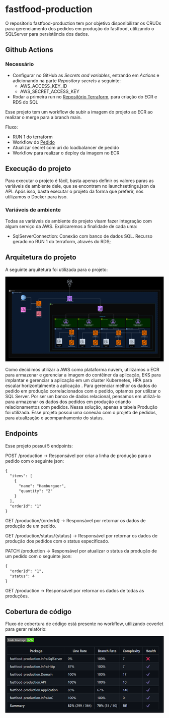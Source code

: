 # fastfood-production

O repositorio fastfood-production tem por objetivo disponibilizar os CRUDs para gerenciamento dos pedidos em produção do fastfood, utilizando o SQLServer para persistência dos dados.

## Github Actions
### Necessário
* Configurar no GitHub as *Secrets and variables*, entrando em *Actions* e adicionando na parte *Repository secrets* a seguinte:
  * AWS_ACCESS_KEY_ID 
  * AWS_SECRET_ACCESS_KEY
* Rodar a primeira run no [Repositório Terraform](https://github.com/pos-4soat/fastfood-infra), para criação do ECR e RDS do SQL

Esse projeto tem um workflow de subir a imagem do projeto ao ECR ao realizar o merge para a branch main.

Fluxo:
* RUN 1 do terraform
* Workflow do [Pedido](https://github.com/pos-4soat/fastfood-orders)
* Atualizar secret com uri do loadbalancer de pedido
* Workflow para realizar o deploy da imagem no ECR

## Execução do projeto
Para executar o projeto é fácil, basta apenas definir os valores paras as variáveis de ambiente dele, que se encontram no launchsettings.json da API.
Após isso, basta executar o projeto da forma que preferir, nós utilizamos o Docker para isso.

### Variáveis de ambiente
Todas as variáveis de ambiente do projeto visam fazer integração com algum serviço da AWS. Explicaremos a finalidade de cada uma:

- SqlServerConnection: Conexão com banco de dados SQL. Recurso gerado no RUN 1 do terraform, através do RDS;

## Arquitetura do projeto
A seguinte arquitetura foi utilizada para o projeto:

![Texto Alternativo](./images/ArqMS.png)

Como decidimos utilizar a AWS como plataforma nuvem, utilizamos o ECR para armazenar e gerenciar a imagem do contêiner da aplicação, EKS para implantar e gerenciar a aplicação em um cluster Kubernetes, HPA para escalar horizontalmente a aplicação . 
Para gerenciar melhor os dados do pedido em produção correlacionados com o pedido, optamos por utilizar o SQL Server. Por ser um banco de dados relacional, pensamos em utilizá-lo para armazenar os dados dos pedidos em produção criando relacionamentos com pedidos. Nessa solução, apenas a tabela Produção foi utilizada.
Esse projeto possui uma conexão com o projeto de pedidos, para atualização e acompanhamento do status.

## Endpoints

Esse projeto possui 5 endpoints:

POST /production -> Responsável por criar a linha de produção para o pedido com o seguinte json:
```
{
  "items": [
    {
      "name": "Hamburguer",
      "quantity": "2"
    }
  ],
  "orderId": "1"
}
```

GET /production/{orderId} -> Responsável por retornar os dados de produção de um pedido.

GET /production/status/{status} -> Responsável por retornar os dados de produção dos pedidos com o status especificado.

PATCH /production -> Responsável por atualizar o status da produção de um pedido com o seguinte json:
```
{
  "orderId": "1",
  "status": 4
}
```

GET /production -> Responsável por retornar os dados de todas as produções.

## Cobertura de código
Fluxo de cobertura de código está presente no workflow, utilizando coverlet para gerar relatório:

![CoberturaCodigo](./images/CoberturaCodigo.png)

